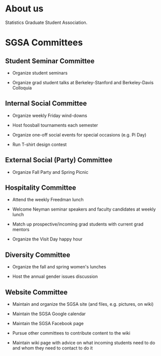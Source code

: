 # About us

Statistics Graduate Student Association.

# SGSA Committees

## Student Seminar Committee

- Organize student seminars

- Organize grad student talks at Berkeley-Stanford and Berkeley-Davis Colloquia

## Internal Social Committee

- Organize weekly Friday wind-downs

- Host foosball tournaments each semester

- Organize one-off social events for special occasions (e.g. Pi Day)

- Run T-shirt design contest

## External Social (Party) Committee

- Organize Fall Party and Spring Picnic

## Hospitality Committee

- Attend the weekly Freedman lunch

- Welcome Neyman seminar speakers and faculty candidates at weekly lunch

- Match up prospective/incoming grad students with current grad mentors

- Organize the Visit Day happy hour

## Diversity Committee

- Organize the fall and spring women's lunches

- Host the annual gender issues discussion

## Website Committee

- Maintain and organize the SGSA site (and files, e.g. pictures, on wiki)

- Maintain the SGSA Google calendar

- Maintain the SGSA Facebook page

- Pursue other committees to contribute content to the wiki

- Maintain wiki page with advice on what incoming students need to do and whom they need to contact to do it
